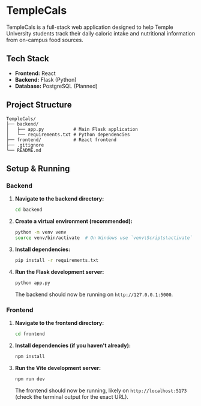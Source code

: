 # TempleCals

TempleCals is a full-stack web application designed to help Temple University students track their daily caloric intake and nutritional information from on-campus food sources.

## Tech Stack

*   **Frontend:** React
*   **Backend:** Flask (Python)
*   **Database:** PostgreSQL (Planned)

## Project Structure

```
TempleCals/
├── backend/
│   ├── app.py           # Main Flask application
│   └── requirements.txt # Python dependencies
├── frontend/            # React frontend
├── .gitignore
└── README.md
```

## Setup & Running

### Backend

1.  **Navigate to the backend directory:**
    ```bash
    cd backend
    ```
2.  **Create a virtual environment (recommended):**
    ```bash
    python -m venv venv
    source venv/bin/activate  # On Windows use `venv\Scripts\activate`
    ```
3.  **Install dependencies:**
    ```bash
    pip install -r requirements.txt
    ```
4.  **Run the Flask development server:**
    ```bash
    python app.py
    ```
    The backend should now be running on `http://127.0.0.1:5000`.

### Frontend

1.  **Navigate to the frontend directory:**
    ```bash
    cd frontend
    ```
2.  **Install dependencies (if you haven't already):**
    ```bash
    npm install
    ```
3.  **Run the Vite development server:**
    ```bash
    npm run dev
    ```
    The frontend should now be running, likely on `http://localhost:5173` (check the terminal output for the exact URL).

